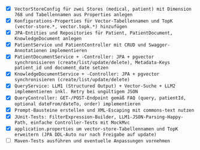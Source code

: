 - [x] `VectorStoreConfig für zwei Stores (medical, patient) mit Dimension 768 und Tabellennamen aus Properties anlegen`
- [x] `Konfigurations-Properties für Vector-Tabellennamen und TopK (vector-store.*, vector.topk.*) hinzufügen`
- [x] `JPA-Entities und Repositories für Patient, PatientDocument, KnowledgeDocument anlegen`
- [x] `PatientService und PatientController mit CRUD und Swagger-Annotationen implementieren`
- [x] `PatientDocumentService + -Controller: JPA + pgvector synchronisieren (create/list/update/delete), Metadata-Keys patient_id und document_date setzen`
- [x] `KnowledgeDocumentService + -Controller: JPA + pgvector synchronisieren (create/list/update/delete)`
- [x] `QueryService: LLM1 (Structured Output) + Vector-Suche + LLM2 implementieren inkl. Retry bei ungültigem JSON`
- [x] `QueryController: GET-/POST-Endpoint gemäß FAQ (query, patientId, optional dateFrom/dateTo, order) implementieren`
 - [x] `Prompt-Bausteine erstellen und XML-Escaping mit commons-text nutzen`
 - [x] `JUnit-Tests: FilterExpression-Builder, LLM1-JSON-Parsing-Happy-Path, einfache Controller-Tests mit MockMvc`
 - [x] `application.properties um vector-store-Tabellennamen und TopK erweitern (JPA DDL-Auto nur nach Freigabe auf update)`
 - [ ] `Maven-Tests ausführen und eventuelle Anpassungen vornehmen`
